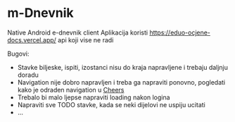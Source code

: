 # m-Dnevnik

Native Android e-dnevnik client
Aplikacija koristi https://eduo-ocjene-docs.vercel.app/ api koji vise ne radi

Bugovi:
- Stavke biljeske, ispiti, izostanci nisu do kraja napravljene i trebaju daljnju doradu
- Navigation nije dobro napravljen i treba ga napraviti ponovno, pogledati kako je odraden navigation u [Cheers](https://github.com/Doda94/Cheers- "Cheers")
- Trebalo bi malo ljepse napraviti loading nakon logina
- Napraviti sve TODO stavke, kada se neki dijelovi ne uspiju ucitati
- ...
